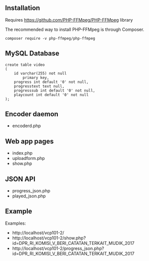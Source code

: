 ## Installation

Requires https://github.com/PHP-FFMpeg/PHP-FFMpeg library

The recommended way to install PHP-FFMpeg is through Composer.

    composer require -v php-ffmpeg/php-ffmpeg

## MySQL Database

    create table video
    (
        id varchar(255) not null
            primary key,
        progress int default '0' not null,
        progresstext text null,
        progresssub int default '0' not null,
        playcount int default '0' not null
    );

## Encoder daemon

* encoderd.php

## Web app pages

* index.php
* uploadform.php
* show.php

## JSON API

* progress_json.php
* played_json.php

## Example

Examples:

* http://localhost/vcp101-2/
* http://localhost/vcp101-2/show.php?id=DPR_RI_KOMISI_V_BERI_CATATAN_TERKAIT_MUDIK_2017
* http://localhost/vcp101-2/progress_json.php?id=DPR_RI_KOMISI_V_BERI_CATATAN_TERKAIT_MUDIK_2017
